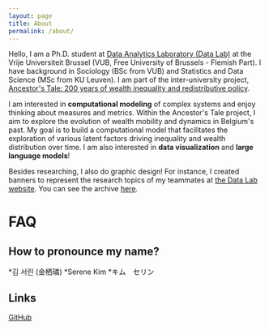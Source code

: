 ```yaml
---
layout: page
title: About
permalink: /about/
---
```


Hello, I am a Ph.D. student at [Data Analytics Laboratory (Data Lab)](http://data.research.vub.be/) at the Vrije Universiteit Brussel (VUB, Free University of Brussels - Flemish Part). I have background in Sociology (BSc from VUB) and Statistics and Data Science (MSc from KU Leuven). I am part of the inter-university project, [Ancestor's Tale: 200 years of wealth inequality and redistributive policy](https://ancestorstale.be/en#:~:text=The%20project%20%E2%80%9CAncestor's%20Tale%E2%80%9D%20studies,of%20200%20years%20in%20Belgium.). 

I am interested in **computational modeling** of complex systems and enjoy thinking about measures and metrics. Within the Ancestor's Tale project, I aim to explore the evolution of wealth mobility and dynamics in Belgium's past. My goal is to build a computational model that facilitates the exploration of various latent factors driving inequality and wealth distribution over time. I am also interested in **data visualization** and **large language models**! 

Besides researching, I also do graphic design! For instance, I created banners to represent the research topics of my teammates at [the Data Lab website](https://data.research.vub.be/research). You can see the archive [here](/blog). 

# FAQ
## How to pronounce my name?
*김 서린 (金栖璘)
*Serene Kim
*キム　セリン　

## Links 
[GitHub](https://github.com/SereneKim)
